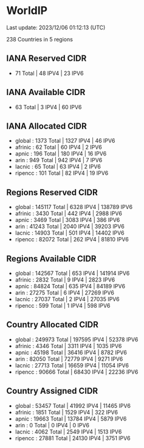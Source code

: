 # WorldIP

Last update: 2023/12/06 01:12:13 (UTC)

238 Countries in 5 regions

## IANA Reserved CIDR

- 71 Total | 48 IPV4 | 23 IPV6

## IANA Available CIDR

- 63 Total | 3 IPV4 | 60 IPV6

## IANA Allocated CIDR

- global : 1373 Total | 1327 IPV4 | 46 IPV6
- afrinic : 62 Total | 60 IPV4 | 2 IPV6
- apnic : 196 Total | 180 IPV4 | 16 IPV6
- arin : 949 Total | 942 IPV4 | 7 IPV6
- lacnic : 65 Total | 63 IPV4 | 2 IPV6
- ripencc : 101 Total | 82 IPV4 | 19 IPV6

## Regions Reserved CIDR

- global : 145117 Total | 6328 IPV4 | 138789 IPV6
- afrinic : 3430 Total | 442 IPV4 | 2988 IPV6
- apnic : 3469 Total | 3083 IPV4 | 386 IPV6
- arin : 41243 Total | 2040 IPV4 | 39203 IPV6
- lacnic : 14903 Total | 501 IPV4 | 14402 IPV6
- ripencc : 82072 Total | 262 IPV4 | 81810 IPV6

## Regions Available CIDR

- global : 142567 Total | 653 IPV4 | 141914 IPV6
- afrinic : 2832 Total | 9 IPV4 | 2823 IPV6
- apnic : 84824 Total | 635 IPV4 | 84189 IPV6
- arin : 27275 Total | 6 IPV4 | 27269 IPV6
- lacnic : 27037 Total | 2 IPV4 | 27035 IPV6
- ripencc : 599 Total | 1 IPV4 | 598 IPV6

## Country Allocated CIDR

- global : 249973 Total | 197595 IPV4 | 52378 IPV6
- afrinic : 4346 Total | 3311 IPV4 | 1035 IPV6
- apnic : 45198 Total | 36416 IPV4 | 8782 IPV6
- arin : 82050 Total | 72779 IPV4 | 9271 IPV6
- lacnic : 27713 Total | 16659 IPV4 | 11054 IPV6
- ripencc : 90666 Total | 68430 IPV4 | 22236 IPV6

## Country Assigned CIDR

- global : 53457 Total | 41992 IPV4 | 11465 IPV6
- afrinic : 1851 Total | 1529 IPV4 | 322 IPV6
- apnic : 19663 Total | 13784 IPV4 | 5879 IPV6
- arin : 0 Total | 0 IPV4 | 0 IPV6
- lacnic : 4062 Total | 2549 IPV4 | 1513 IPV6
- ripencc : 27881 Total | 24130 IPV4 | 3751 IPV6
